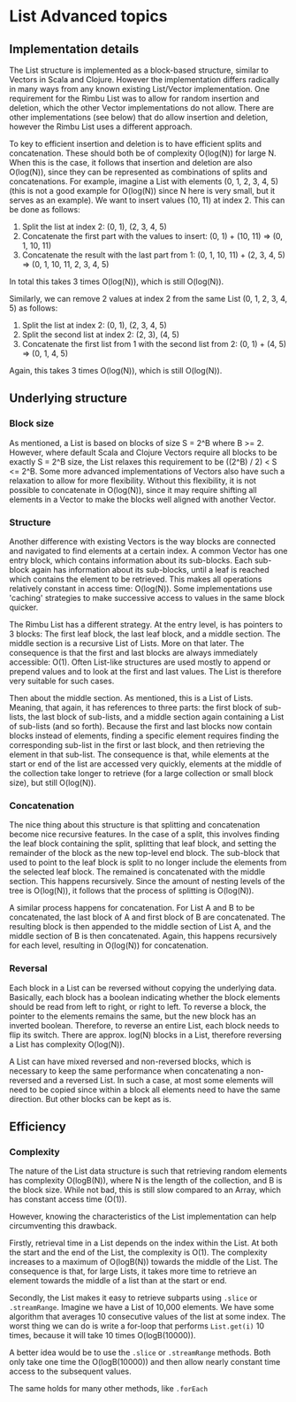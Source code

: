 # List Advanced topics

## Implementation details

The List structure is implemented as a block-based structure, similar to Vectors in Scala and Clojure. However the implementation differs radically in many ways from any known existing List/Vector implementation. One requirement for the Rimbu List was to allow for random insertion and deletion, which the other Vector implementations do not allow. There are other implementations (see below) that do allow insertion and deletion, however the Rimbu List uses a different approach.

To key to efficient insertion and deletion is to have efficient splits and concatenation. These should both be of complexity O(log(N)) for large N. When this is the case, it follows that insertion and deletion are also O(log(N)), since they can be represented as combinations of splits and concatenations. For example, imagine a List with elements (0, 1, 2, 3, 4, 5) (this is not a good example for O(log(N)) since N here is very small, but it serves as an example). We want to insert values (10, 11) at index 2. This can be done as follows:

1. Split the list at index 2: (0, 1), (2, 3, 4, 5)
2. Concatenate the first part with the values to insert: (0, 1) + (10, 11) => (0, 1, 10, 11)
3. Concatenate the result with the last part from 1: (0, 1, 10, 11) + (2, 3, 4, 5) => (0, 1, 10, 11, 2, 3, 4, 5)

In total this takes 3 times O(log(N)), which is still O(log(N)).

Similarly, we can remove 2 values at index 2 from the same List (0, 1, 2, 3, 4, 5) as follows:

1. Split the list at index 2: (0, 1), (2, 3, 4, 5)
2. Split the second list at index 2: (2, 3), (4, 5)
3. Concatenate the first list from 1 with the second list from 2: (0, 1) + (4, 5) => (0, 1, 4, 5)

Again, this takes 3 times O(log(N)), which is still O(log(N)).

## Underlying structure

### Block size

As mentioned, a List is based on blocks of size S = 2^B where B >= 2. However, where default Scala and Clojure Vectors require all blocks to be exactly S = 2^B size, the List relaxes this requirement to be ((2^B) / 2) < S <= 2^B. Some more advanced implementations of Vectors also have such a relaxation to allow for more flexibility. Without this flexibility, it is not possible to concatenate in O(log(N)), since it may require shifting all elements in a Vector to make the blocks well aligned with another Vector.

### Structure

Another difference with existing Vectors is the way blocks are connected and navigated to find elements at a certain index. A common Vector has one entry block, which contains information about its sub-blocks. Each sub-block again has information about its sub-blocks, until a leaf is reached which contains the element to be retrieved. This makes all operations relatively constant in access time: O(log(N)). Some implementations use 'caching' strategies to make successive access to values in the same block quicker.

The Rimbu List has a different strategy. At the entry level, is has pointers to 3 blocks: The first leaf block, the last leaf block, and a middle section. The middle section is a recursive List of Lists. More on that later. The consequence is that the first and last blocks are always immediately accessible: O(1). Often List-like structures are used mostly to append or prepend values and to look at the first and last values. The List is therefore very suitable for such cases.

Then about the middle section. As mentioned, this is a List of Lists. Meaning, that again, it has references to three parts: the first block of sub-lists, the last block of sub-lists, and a middle section again containing a List of sub-lists (and so forth). Because the first and last blocks now contain blocks instead of elements, finding a specific element requires finding the corresponding sub-list in the first or last block, and then retrieving the element in that sub-list. The consequence is that, while elements at the start or end of the list are accessed very quickly, elements at the middle of the collection take longer to retrieve (for a large collection or small block size), but still O(log(N)).

### Concatenation

The nice thing about this structure is that splitting and concatenation become nice recursive features. In the case of a split, this involves finding the leaf block containing the split, splitting that leaf block, and setting the remainder of the block as the new top-level end block. The sub-block that used to point to the leaf block is split to no longer include the elements from the selected leaf block. The remained is concatenated with the middle section. This happens recursively. Since the amount of nesting levels of the tree is O(log(N)), it follows that the process of splitting is O(log(N)).

A similar process happens for concatenation. For List A and B to be concatenated, the last block of A and first block of B are concatenated. The resulting block is then appended to the middle section of List A, and the middle section of B is then concatenated. Again, this happens recursively for each level, resulting in O(log(N)) for concatenation.

### Reversal

Each block in a List can be reversed without copying the underlying data. Basically, each block has a boolean indicating whether the block elements should be read from left to right, or right to left. To reverse a block, the pointer to the elements remains the same, but the new block has an inverted boolean. Therefore, to reverse an entire List, each block needs to flip its switch. There are approx. log(N) blocks in a List, therefore reversing a List has complexity O(log(N)).

A List can have mixed reversed and non-reversed blocks, which is necessary to keep the same performance when concatenating a non-reversed and a reversed List. In such a case, at most some elements will need to be copied since within a block all elements need to have the same direction. But other blocks can be kept as is.

## Efficiency

### Complexity

The nature of the List data structure is such that retrieving random elements has complexity O(logB(N)), where N is the length of the collection, and B is the block size. While not bad, this is still slow compared to an Array, which has constant access time (O(1)).

However, knowing the characteristics of the List implementation can help circumventing this drawback.

Firstly, retrieval time in a List depends on the index within the List. At both the start and the end of the List, the complexity is O(1). The complexity increases to a maximum of O(logB(N)) towards the middle of the List. The consequence is that, for large Lists, it takes more time to retrieve an element towards the middle of a list than at the start or end.

Secondly, the List makes it easy to retrieve subparts using `.slice` or `.streamRange`. Imagine we have a List of 10,000 elements. We have some algorithm that averages 10 consecutive values of the list at some index. The worst thing we can do is write a for-loop that performs `List.get(i)` 10 times, because it will take 10 times O(logB(10000)).

A better idea would be to use the `.slice` or `.streamRange` methods. Both only take one time the O(logB(10000)) and then allow nearly constant time access to the subsequent values.

The same holds for many other methods, like `.forEach`
